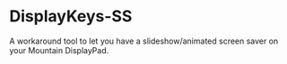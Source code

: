 # DisplayKeys-SS
A workaround tool to let you have a slideshow/animated screen saver on your Mountain DisplayPad.
